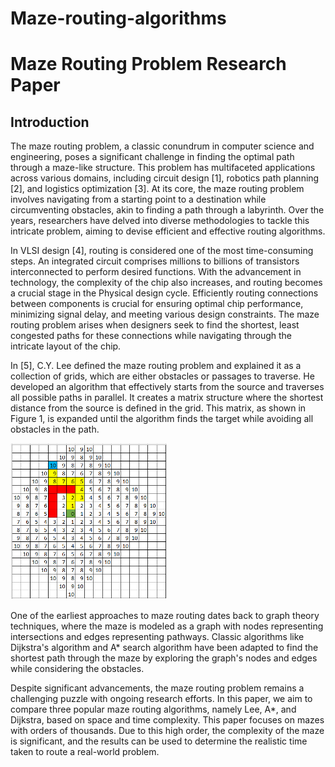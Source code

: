 # Maze-routing-algorithms

# Maze Routing Problem Research Paper

## Introduction
The maze routing problem, a classic conundrum in computer science and engineering, poses a significant challenge in finding the optimal path through a maze-like structure. This problem has multifaceted applications across various domains, including circuit design [1], robotics path planning [2], and logistics optimization [3]. At its core, the maze routing problem involves navigating from a starting point to a destination while circumventing obstacles, akin to finding a path through a labyrinth. Over the years, researchers have delved into diverse methodologies to tackle this intricate problem, aiming to devise efficient and effective routing algorithms. 

In VLSI design [4], routing is considered one of the most time-consuming steps. An integrated circuit comprises millions to billions of transistors interconnected to perform desired functions. With the advancement in technology, the complexity of the chip also increases, and routing becomes a crucial stage in the Physical design cycle. Efficiently routing connections between components is crucial for ensuring optimal chip performance, minimizing signal delay, and meeting various design constraints. The maze routing problem arises when designers seek to find the shortest, least congested paths for these connections while navigating through the intricate layout of the chip. 

In [5], C.Y. Lee defined the maze routing problem and explained it as a collection of grids, which are either obstacles or passages to traverse. He developed an algorithm that effectively starts from the source and traverses all possible paths in parallel. It creates a matrix structure where the shortest distance from the source is defined in the grid. This matrix, as shown in Figure 1, is expanded until the algorithm finds the target while avoiding all obstacles in the path.

![Image](https://github.com/Snehil112/Maze-routing-algorithms/blob/main/figure1.png)

One of the earliest approaches to maze routing dates back to graph theory techniques, where the maze is modeled as a graph with nodes representing intersections and edges representing pathways. Classic algorithms like Dijkstra's algorithm and A* search algorithm have been adapted to find the shortest path through the maze by exploring the graph's nodes and edges while considering the obstacles. 

Despite significant advancements, the maze routing problem remains a challenging puzzle with ongoing research efforts. In this paper, we aim to compare three popular maze routing algorithms, namely Lee, A*, and Dijkstra, based on space and time complexity. This paper focuses on mazes with orders of thousands. Due to this high order, the complexity of the maze is significant, and the results can be used to determine the realistic time taken to route a real-world problem.
